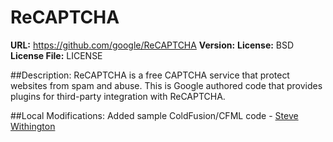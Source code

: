 ReCAPTCHA
=========
**URL:** https://github.com/google/ReCAPTCHA
**Version:**
**License:** BSD
**License File:** LICENSE

##Description:
ReCAPTCHA is a free CAPTCHA service that protect websites from spam and abuse.
This is Google authored code that provides plugins for third-party integration
with ReCAPTCHA.

##Local Modifications:
Added sample ColdFusion/CFML code - [Steve Withington](http://github.com/stevewithington)